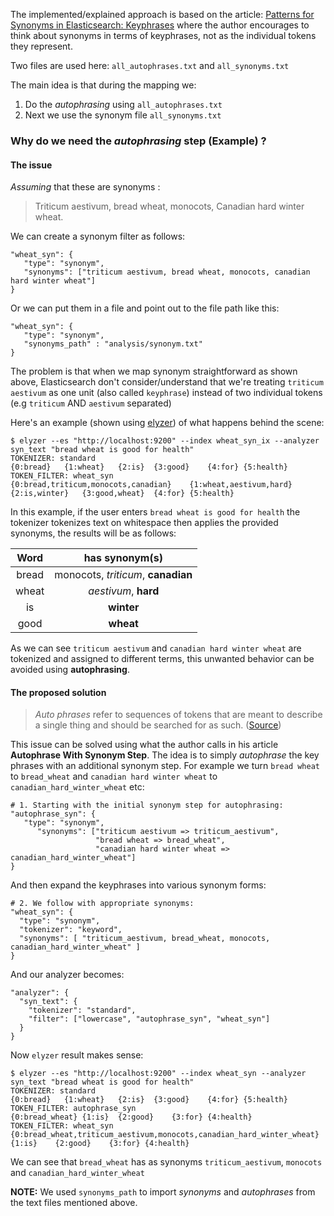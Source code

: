 The implemented/explained approach is based on the article: [Patterns for Synonyms in Elasticsearch: Keyphrases](https://opensourceconnections.com/blog/2016/12/02/solr-elasticsearch-synonyms-better-patterns-keyphrases/) where the author encourages to think about synonyms in terms of keyphrases, not as the individual tokens they represent.

Two files are used here: `all_autophrases.txt` and `all_synonyms.txt`

The main idea is that during the mapping we:
1. Do the *autophrasing* using `all_autophrases.txt`
2. Next we use the synonym file `all_synonyms.txt`

### Why do we need the *autophrasing* step (Example) ?

#### The issue

*Assuming* that these are synonyms :
> Triticum aestivum, bread wheat, monocots, Canadian hard winter wheat.

We can create a synonym filter as follows:

    "wheat_syn": {
       "type": "synonym",
       "synonyms": ["triticum aestivum, bread wheat, monocots, canadian hard winter wheat"]
    }

Or we can put them in a file and point out to the file path like this:

    "wheat_syn": {
       "type": "synonym",
       "synonyms_path" : "analysis/synonym.txt"
    }

The problem is that when we map synonym straightforward as shown above, Elasticsearch don't consider/understand that we're treating `triticum aestivum` as one unit (also called `keyphrase`) instead of two individual tokens (e.g `triticum` AND `aestivum` separated)

Here's an example (shown using [elyzer](https://github.com/o19s/elyzer)) of what happens behind the scene:

    $ elyzer --es "http://localhost:9200" --index wheat_syn_ix --analyzer syn_text "bread wheat is good for health"
    TOKENIZER: standard
    {0:bread}	{1:wheat}	{2:is}	{3:good}	{4:for}	{5:health}
    TOKEN_FILTER: wheat_syn
    {0:bread,triticum,monocots,canadian}	{1:wheat,aestivum,hard}
    {2:is,winter}	{3:good,wheat}	{4:for}	{5:health}

In this example, if the user enters `bread wheat is good for health` the tokenizer tokenizes text on whitespace then applies the provided synonyms, the results will be as follows:

|   Word  |            has synonym(s)          |
|:-------:|:----------------------------------:|
|  bread  | monocots, *triticum*, **canadian** |
|  wheat  | *aestivum*, **hard**               |
|   is    | **winter**                         |
|  good   | **wheat**                          |

As we can see `triticum aestivum` and `canadian hard winter wheat` are tokenized and assigned to different terms, this unwanted behavior can be avoided using **autophrasing**.

#### The proposed solution

> *Auto phrases* refer to sequences of tokens that are meant to describe a single thing and should be searched for as such. ([Source](https://github.com/lucidworks/auto-phrase-tokenfilter))

This issue can be solved using what the author calls in his article **Autophrase With Synonym Step**</a>. The idea is to simply *autophrase* the key phrases with an additional synonym step. For example we turn `bread wheat` to `bread_wheat` and `canadian hard winter wheat` to `canadian_hard_winter_wheat` etc:


    # 1. Starting with the initial synonym step for autophrasing:
    "autophrase_syn": {
       "type": "synonym",
          "synonyms": ["triticum aestivum => triticum_aestivum",
                       "bread wheat => bread_wheat",
                       "canadian hard winter wheat => canadian_hard_winter_wheat"]
    }

And then expand the keyphrases into various synonym forms:

    # 2. We follow with appropriate synonyms:
    "wheat_syn": {
      "type": "synonym",
      "tokenizer": "keyword",
      "synonyms": [ "triticum_aestivum, bread_wheat, monocots, canadian_hard_winter_wheat" ]
    }

And our analyzer becomes:

    "analyzer": {
      "syn_text": {
        "tokenizer": "standard",
        "filter": ["lowercase", "autophrase_syn", "wheat_syn"]
      }
    }

Now `elyzer` result makes sense:

    $ elyzer --es "http://localhost:9200" --index wheat_syn --analyzer syn_text "bread wheat is good for health"
    TOKENIZER: standard
    {0:bread}	{1:wheat}	{2:is}	{3:good}	{4:for}	{5:health}
    TOKEN_FILTER: autophrase_syn
    {0:bread_wheat}	{1:is}	{2:good}	{3:for}	{4:health}
    TOKEN_FILTER: wheat_syn
    {0:bread_wheat,triticum_aestivum,monocots,canadian_hard_winter_wheat} {1:is}	{2:good}	{3:for}	{4:health}

We can see that `bread_wheat` has as synonyms `triticum_aestivum`, `monocots` and `canadian_hard_winter_wheat`

**NOTE:** We used `synonyms_path` to import *synonyms* and *autophrases* from the text files mentioned above.
